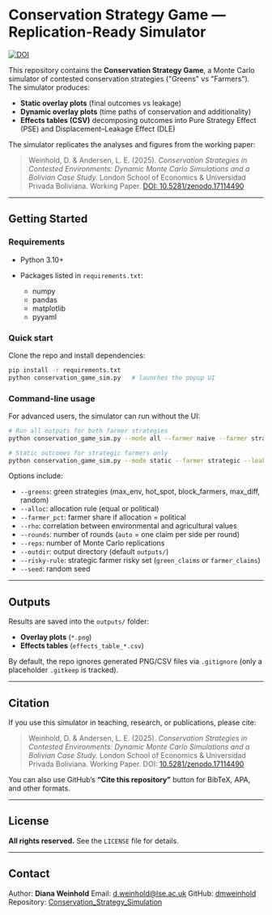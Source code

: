 # Conservation Strategy Game — Replication-Ready Simulator

[![DOI](https://zenodo.org/badge/DOI/10.5281/zenodo.17114490.svg)](https://doi.org/10.5281/zenodo.17114490)

This repository contains the **Conservation Strategy Game**, a Monte Carlo simulator of contested conservation strategies ("Greens" vs "Farmers"). The simulator produces:

* **Static overlay plots** (final outcomes vs leakage)
* **Dynamic overlay plots** (time paths of conservation and additionality)
* **Effects tables (CSV)** decomposing outcomes into Pure Strategy Effect (PSE) and Displacement–Leakage Effect (DLE)

The simulator replicates the analyses and figures from the working paper:

> Weinhold, D. & Andersen, L. E. (2025).
> *Conservation Strategies in Contested Environments: Dynamic Monte Carlo Simulations and a Bolivian Case Study.*
> London School of Economics & Universidad Privada Boliviana. Working Paper.
> [DOI: 10.5281/zenodo.17114490](https://doi.org/10.5281/zenodo.17114490)

---

## Getting Started

### Requirements

* Python 3.10+
* Packages listed in `requirements.txt`:

  * numpy
  * pandas
  * matplotlib
  * pyyaml

### Quick start

Clone the repo and install dependencies:

```bash
pip install -r requirements.txt
python conservation_game_sim.py   # launches the popup UI
```

### Command-line usage

For advanced users, the simulator can run without the UI:

```bash
# Run all outputs for both farmer strategies
python conservation_game_sim.py --mode all --farmer naive --farmer strategic

# Static outcomes for strategic farmers only
python conservation_game_sim.py --mode static --farmer strategic --leakages 1.0,0.5,0.0
```

Options include:

* `--greens`: green strategies (max\_env, hot\_spot, block\_farmers, max\_diff, random)
* `--alloc`: allocation rule (equal or political)
* `--farmer_pct`: farmer share if allocation = political
* `--rho`: correlation between environmental and agricultural values
* `--rounds`: number of rounds (`auto` = one claim per side per round)
* `--reps`: number of Monte Carlo replications
* `--outdir`: output directory (default `outputs/`)
* `--risky-rule`: strategic farmer risky set (`green_claims` or `farmer_claims`)
* `--seed`: random seed

---

## Outputs

Results are saved into the `outputs/` folder:

* **Overlay plots** (`*.png`)
* **Effects tables** (`effects_table_*.csv`)

By default, the repo ignores generated PNG/CSV files via `.gitignore` (only a placeholder `.gitkeep` is tracked).

---

## Citation

If you use this simulator in teaching, research, or publications, please cite:

> Weinhold, D. & Andersen, L. E. (2025).
> *Conservation Strategies in Contested Environments: Dynamic Monte Carlo Simulations and a Bolivian Case Study.*
> London School of Economics & Universidad Privada Boliviana. Working Paper.
> DOI: [10.5281/zenodo.17114490](https://doi.org/10.5281/zenodo.17114490)

You can also use GitHub’s **“Cite this repository”** button for BibTeX, APA, and other formats.

---

## License

**All rights reserved.**
See the `LICENSE` file for details.

---

## Contact

Author: **Diana Weinhold**
Email: [d.weinhold@lse.ac.uk](mailto:d.weinhold@lse.ac.uk)
GitHub: [dmweinhold](https://github.com/dmweinhold)
Repository: [Conservation\_Strategy\_Simulation](https://github.com/dmweinhold/Conservation_Strategy_Simulation)
